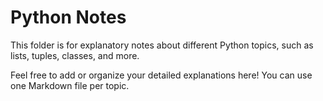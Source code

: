 # Python Notes

This folder is for explanatory notes about different Python topics, such as lists, tuples, classes, and more.

Feel free to add or organize your detailed explanations here! You can use one Markdown file per topic.